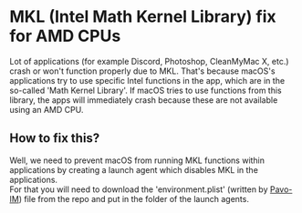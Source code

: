 # MKL (Intel Math Kernel Library) fix for AMD CPUs
Lot of applications (for example Discord, Photoshop, CleanMyMac X, etc.) crash or won't function properly due to MKL. That's because macOS's applications try to use specific Intel functions in the app, which are in the so-called 'Math Kernel Library'. If macOS tries to use functions from this library, the apps will immediately crash because these are not available using an AMD CPU.
## How to fix this?
Well, we need to prevent macOS from running MKL functions within applications by creating a launch agent which disables MKL in the applications. <br> For that you will need to download the 'environment.plist' (written by [Pavo-IM](https://github.com/Pavo-IM)) file from the repo and put in the folder of the launch agents.
